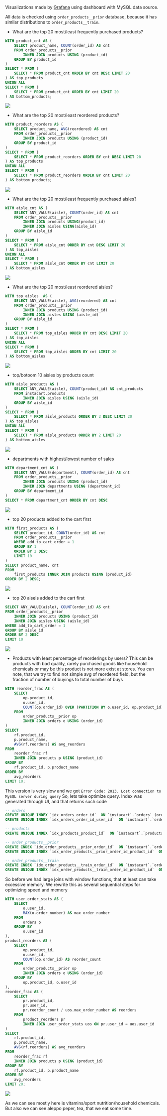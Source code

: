 Visualizations made by [Grafana](https://grafana.com/) using dashboard with MySQL data source.

All data is checked using `order_products__prior` database, because it has similar distributions to `order_products__train`.

- What are the top 20 most/least frequently purchased products?
```sql
WITH product_cnt AS (
    SELECT product_name, COUNT(order_id) AS cnt
    FROM order_products__prior
        INNER JOIN products USING (product_id)
    GROUP BY product_id
)
SELECT * FROM (
    SELECT * FROM product_cnt ORDER BY cnt DESC LIMIT 20
) AS top_products
UNION ALL
SELECT * FROM (
    SELECT * FROM product_cnt ORDER BY cnt LIMIT 20
) AS bottom_products;
```
![](images/1.png)

- What are the top 20 most/least reordered products?
```sql
WITH product_reorders AS (
    SELECT product_name, AVG(reordered) AS cnt
    FROM order_products__prior
        INNER JOIN products USING (product_id)
    GROUP BY product_id
)
SELECT * FROM (
    SELECT * FROM product_reorders ORDER BY cnt DESC LIMIT 20
) AS top_products
UNION ALL
SELECT * FROM (
    SELECT * FROM product_reorders ORDER BY cnt LIMIT 20
) AS bottom_products;
```
![](images/2.png)


- What are the top 20 most/least frequently purchased aisles?
```sql
WITH aisle_cnt AS (
    SELECT ANY_VALUE(aisle), COUNT(order_id) AS cnt
    FROM order_products__prior
        INNER JOIN products USING(product_id)
        INNER JOIN aisles USING(aisle_id)
    GROUP BY aisle_id
)
SELECT * FROM (
    SELECT * FROM aisle_cnt ORDER BY cnt DESC LIMIT 20
) AS top_aisles
UNION ALL
SELECT * FROM (
    SELECT * FROM aisle_cnt ORDER BY cnt LIMIT 20
) AS bottom_aisles
```
![](images/3.png)


- What are the top 20 most/least reordered aisles?
```sql
WITH top_aisles  AS (
    SELECT ANY_VALUE(aisle), AVG(reordered) AS cnt
    FROM order_products__prior
        INNER JOIN products USING (product_id)
        INNER JOIN aisles USING (aisle_id)
    GROUP BY aisle_id
)
SELECT * FROM (
    SELECT * FROM top_aisles ORDER BY cnt DESC LIMIT 20
) AS top_aisles
UNION ALL
SELECT * FROM (
    SELECT * FROM top_aisles ORDER BY cnt LIMIT 20
) AS bottom_aisles
```
![](images/4.png)


- top/botoom 10 aisles by products count
```sql
WITH aisle_products AS (
    SELECT ANY_VALUE(aisle), COUNT(product_id) AS cnt_products
    FROM instacart.products
        INNER JOIN aisles USING (aisle_id)
    GROUP BY aisle_id
)
SELECT * FROM (
    SELECT * FROM aisle_products ORDER BY 2 DESC LIMIT 20
) AS top_aisles
UNION ALL
SELECT * FROM (
    SELECT * FROM aisle_products ORDER BY 2 LIMIT 20
) AS bottom_aisles
```
![](images/5.png)


- departments with highest/lowest number of sales
```sql
WITH department_cnt AS (
    SELECT ANY_VALUE(department), COUNT(order_id) AS cnt
    FROM order_products__prior
        INNER JOIN products USING (product_id)
        INNER JOIN departments USING (department_id)
    GROUP BY department_id
)
SELECT * FROM department_cnt ORDER BY cnt DESC
```
![](images/6.png)

- top 20 products added to the cart first
```sql
WITH first_products AS (
    SELECT product_id, COUNT(order_id) AS cnt
    FROM order_products__prior
    WHERE add_to_cart_order = 1
    GROUP BY 1
    ORDER BY 2 DESC
    LIMIT 10
)
SELECT product_name, cnt
FROM
    first_products INNER JOIN products USING (product_id)
ORDER BY 2 DESC;
```
![](images/7.png)


- top 20 aisels added to the cart first
```sql
SELECT ANY_VALUE(aisle), COUNT(order_id) AS cnt
FROM order_products__prior
    INNER JOIN products USING (product_id)
    INNER JOIN aisles USING (aisle_id)
WHERE add_to_cart_order = 1
GROUP BY aisle_id
ORDER BY 2 DESC
LIMIT 10
```
![](images/8.png)


- Products with least percentage of reorderings by users? This can be products with bad quality, rarely purchased goods like household chemicals or may be this product is not more exist at stores. You can note, that we try to find not simple avg of reordered field, but the fraction of number of buyings to total number of buys

```sql
WITH reorder_frac AS (
    SELECT
        op.product_id,
        o.user_id,
        COUNT(op.order_id) OVER (PARTITION BY o.user_id, op.product_id) / MAX(o.order_number) OVER (PARTITION BY o.user_id) AS reorders
    FROM
        order_products__prior op
        INNER JOIN orders o USING (order_id)
)
SELECT
    rf.product_id,
    p.product_name,
    AVG(rf.reorders) AS avg_reorders
FROM
    reorder_frac rf
    INNER JOIN products p USING (product_id)
GROUP BY
    rf.product_id, p.product_name
ORDER BY
    avg_reorders
LIMIT 10;
```

This version is very slow and we got `Error Code: 2013. Lost connection to MySQL server during query`
So, lets take optimize query. Index was generated through UI, and that returns such code

```sql
-- orders
CREATE UNIQUE INDEX `idx_orders_order_id`  ON `instacart`.`orders` (order_id) COMMENT '' ALGORITHM DEFAULT LOCK DEFAULT
CREATE UNIQUE INDEX `idx_orders_order_id_user_id`  ON `instacart`.`orders` (order_id, user_id) COMMENT '' ALGORITHM DEFAULT LOCK DEFAULT;

-- products
CREATE UNIQUE INDEX `idx_products_product_id`  ON `instacart`.`products` (product_id) COMMENT '' ALGORITHM DEFAULT LOCK DEFAULT;

-- order_products__prior
CREATE INDEX `idx_order_products__prior_order_id`  ON `instacart`.`order_products__prior` (order_id) COMMENT '' ALGORITHM DEFAULT LOCK DEFAULT;
CREATE UNIQUE INDEX `idx_order_products__prior_order_id_product_id`  ON `instacart`.`order_products__prior` (order_id, product_id) COMMENT '' ALGORITHM DEFAULT LOCK DEFAULT;

-- order_products__train
CREATE INDEX `idx_order_products__train_order_id`  ON `instacart`.`order_products__train` (order_id) COMMENT '' ALGORITHM DEFAULT LOCK DEFAULT;
CREATE UNIQUE INDEX `idx_order_products__train_order_id_product_id`  ON `instacart`.`order_products__train` (order_id, product_id) COMMENT '' ALGORITHM DEFAULT LOCK DEFAULT;
```

So before we had large joins with window functions, that at least can take excessive memory. We rewrite this as several sequential steps for optimizing speed and memory

```sql
WITH user_order_stats AS (
    SELECT
        o.user_id,
        MAX(o.order_number) AS max_order_number
    FROM
        orders o
    GROUP BY
        o.user_id
),
product_reorders AS (
    SELECT
        op.product_id,
        o.user_id,
        COUNT(op.order_id) AS reorder_count
    FROM
        order_products__prior op
        INNER JOIN orders o USING (order_id)
    GROUP BY
        op.product_id, o.user_id
),
reorder_frac AS (
    SELECT
        pr.product_id,
        pr.user_id,
        pr.reorder_count / uos.max_order_number AS reorders
    FROM
        product_reorders pr
        INNER JOIN user_order_stats uos ON pr.user_id = uos.user_id
)
SELECT
    rf.product_id,
    p.product_name,
    AVG(rf.reorders) AS avg_reorders
FROM
    reorder_frac rf
    INNER JOIN products p USING (product_id)
GROUP BY
    rf.product_id, p.product_name
ORDER BY
    avg_reorders
LIMIT 20;
```

![](images/9.png)

As we can see mostly here is vitamins/sport nutrition/household chemicals. But also we can see aleppo peper, tea, that we eat some time.
